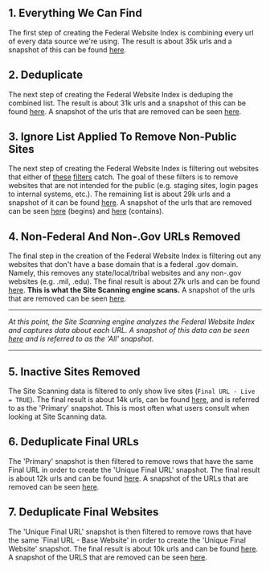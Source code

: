 

## 1. Everything We Can Find

The first step of creating the Federal Website Index is combining every url of every data source we're using.  The result is about 35k urls and a snapshot of this can be found [here](https://github.com/GSA/federal-website-index/blob/main/data/snapshots/combined.csv).

## 2. Deduplicate

The next step of creating the Federal Website Index is deduping the combined list.  The result is about 31k urls and a snapshot of this can be found [here](https://github.com/GSA/federal-website-index/blob/main/data/snapshots/combined-dedup.csv).  A snapshot of the urls that are removed can be seen [here](https://github.com/GSA/federal-website-index/blob/main/data/snapshots/dedup-removed.csv).  

## 3. Ignore List Applied To Remove Non-Public Sites

The next step of creating the Federal Website Index is filtering out websites that either of [these](https://github.com/GSA/federal-website-index/blob/main/criteria/ignore-list-begins.csv) [filters](https://github.com/GSA/federal-website-index/blob/main/criteria/ignore-list-contains.csv) catch.  The goal of these filters is to remove websites that are not intended for the public (e.g. staging sites, login pages to internal systems, etc.).  The remaining list is about 29k urls and a snapshot of it can be found [here](https://github.com/GSA/federal-website-index/blob/main/data/snapshots/remove-ignore-contains.csv).  A snapshot of the urls that are removed can be seen [here](https://github.com/GSA/federal-website-index/blob/main/data/snapshots/ignored-removed-begins.csv) (begins) and [here](https://github.com/GSA/federal-website-index/blob/main/data/snapshots/ignored-removed-contains.csv) (contains).  

## 4. Non-Federal And Non-.Gov URLs Removed

The final step in the creation of the Federal Website Index is filtering out any websites that don't have a base domain that is a federal .gov domain.  Namely, this removes any state/local/tribal websites and any non-.gov websites (e.g. .mil, .edu).  The final result is about 27k urls and can be found [here](https://github.com/GSA/federal-website-index/blob/main/data/site-scanning-target-url-list.csv). **This is what the Site Scanning engine scans.**  A snapshot of the urls that are removed can be seen [here](https://github.com/GSA/federal-website-index/blob/main/data/snapshots/nonfederal-removed.csv).  

----- 

_At this point, the Site Scanning engine analyzes the Federal Website Index and captures data about each URL.  A snapshot of this data can be seen [here](https://api.gsa.gov/technology/site-scanning/data/weekly-snapshot-all.csv) and is referred to as the 'All' snapshot._

-----

## 5. Inactive Sites Removed

The Site Scanning data is filtered to only show live sites (`Final URL - Live = TRUE`).  The final result is about 14k urls, can be found [here](https://api.gsa.gov/technology/site-scanning/data/weekly-snapshot.csv), and is referred to as the 'Primary' snapshot.  This is most often what users consult when looking at Site Scanning data.  

## 6. Deduplicate Final URLs

The 'Primary' snapshot is then filtered to remove rows that have the same Final URL in order to create the 'Unique Final URL' snapshot.  The final result is about 12k urls and can be found [here](https://github.com/GSA/site-scanning-analysis/blob/main/unique_website_list/results/weekly-snapshot-unique-final-urls.csv).  A snapshot of the URLs that are removed can be seen [here](https://github.com/GSA/site-scanning-analysis/blob/main/unique_website_list/results/removed-final-urls.csv).  

## 7. Deduplicate Final Websites

The 'Unique Final URL' snapshot is then filtered to remove rows that have the same `Final URL - Base Website' in order to create the 'Unique Final Website' snapshot.  The final result is about 10k urls and can be found [here](https://github.com/GSA/site-scanning-analysis/blob/main/unique_website_list/results/weekly-snapshot-unique-final-websites.csv).  A snapshot of the URLS that are removed can be seen [here](https://github.com/GSA/site-scanning-analysis/blob/main/unique_website_list/results/removed-final-url-websites.csv).  







